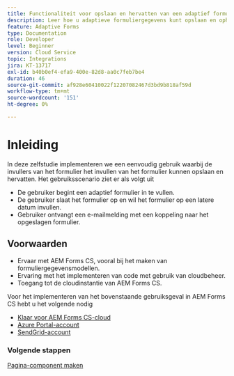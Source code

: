 ```yaml
---
title: Functionaliteit voor opslaan en hervatten van een adaptief formulier implementeren
description: Leer hoe u adaptieve formuliergegevens kunt opslaan en ophalen van Azure-opslagaccount.
feature: Adaptive Forms
type: Documentation
role: Developer
level: Beginner
version: Cloud Service
topic: Integrations
jira: KT-13717
exl-id: b40b0ef4-efa9-400e-82d8-aa0c7feb7be4
duration: 46
source-git-commit: af928e60410022f12207082467d3bd9b818af59d
workflow-type: tm+mt
source-wordcount: '151'
ht-degree: 0%

---
```


# Inleiding

In deze zelfstudie implementeren we een eenvoudig gebruik waarbij de invullers van het formulier het invullen van het formulier kunnen opslaan en hervatten. Het gebruiksscenario ziet er als volgt uit

* De gebruiker begint een adaptief formulier in te vullen.
* De gebruiker slaat het formulier op en wil het formulier op een latere datum invullen.
* Gebruiker ontvangt een e-mailmelding met een koppeling naar het opgeslagen formulier.

## Voorwaarden

* Ervaar met AEM Forms CS, vooral bij het maken van formuliergegevensmodellen.
* Ervaring met het implementeren van code met gebruik van cloudbeheer.
* Toegang tot de cloudinstantie van AEM Forms CS.

Voor het implementeren van het bovenstaande gebruiksgeval in AEM Forms CS hebt u het volgende nodig

* [Klaar voor AEM Forms CS-cloud](https://experienceleague.adobe.com/docs/experience-manager-learn/cloud-service/forms/developing-for-cloud-service/intellij-and-aem-sync.html?lang=en#set-up-aem-author-instance)
* [Azure Portal-account](https://portal.azure.com/)
* [SendGrid-account](https://sendgrid.com/)

### Volgende stappen

[Pagina-component maken](./page-component.md)
